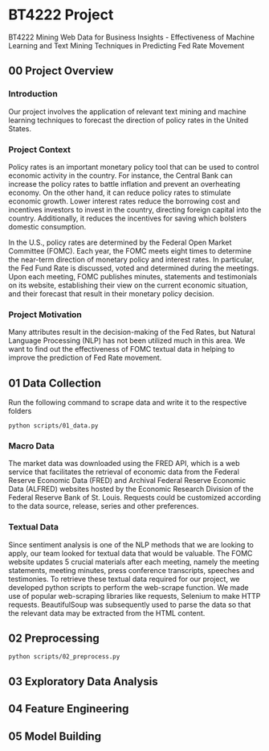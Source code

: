 # BT4222 Project

BT4222 Mining Web Data for Business Insights - Effectiveness of Machine Learning and Text Mining Techniques in
Predicting Fed Rate Movement

## 00 Project Overview

### Introduction

Our project involves the application of relevant text mining and machine learning techniques to forecast the direction
of policy rates in the United States.

### Project Context

Policy rates is an important monetary policy tool that can be used to control economic activity in the country. For
instance, the Central Bank can increase the policy rates to battle inflation and prevent an overheating economy. On the
other hand, it can reduce policy rates to stimulate economic growth. Lower interest rates reduce the borrowing cost and
incentives investors to invest in the country, directing foreign capital into the country. Additionally, it reduces the
incentives for saving which bolsters domestic consumption.

In the U.S., policy rates are determined by the Federal Open Market Committee (FOMC). Each year, the FOMC meets eight
times to determine the near-term direction of monetary policy and interest rates. In particular, the Fed Fund Rate is
discussed, voted and determined during the meetings. Upon each meeting, FOMC publishes minutes, statements and
testimonials on its website, establishing their view on the current economic situation, and their forecast that result
in their monetary policy decision.

### Project Motivation

Many attributes result in the decision-making of the Fed Rates, but Natural Language Processing (NLP) has not been
utilized much in this area. We want to find out the effectiveness of FOMC textual data in helping to improve the
prediction of Fed Rate movement.

## 01 Data Collection

Run the following command to scrape data and write it to the respective folders

`python scripts/01_data.py`

### Macro Data

The market data was downloaded using the FRED API, which is a web service that facilitates the retrieval of economic
data from the Federal Reserve Economic Data (FRED) and Archival Federal Reserve Economic Data (ALFRED) websites hosted
by the Economic Research Division of the Federal Reserve Bank of St. Louis. Requests could be customized according to
the data source, release, series and other preferences.

### Textual Data

Since sentiment analysis is one of the NLP methods that we are looking to apply, our team looked for textual data that
would be valuable. The FOMC website updates 5 crucial materials after each meeting, namely the meeting statements,
meeting minutes, press conference transcripts, speeches and testimonies. To retrieve these textual data required for our
project, we developed python scripts to perform the web-scrape function. We made use of popular web-scraping libraries
like requests, Selenium to make HTTP requests. BeautifulSoup was subsequently used to parse the data so that the
relevant data may be extracted from the HTML content.

## 02 Preprocessing

`python scripts/02_preprocess.py`

## 03 Exploratory Data Analysis

## 04 Feature Engineering

## 05 Model Building
